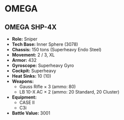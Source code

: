 # OMEGA
## OMEGA SHP-4X
- **Role:** Sniper
- **Tech Base:** Inner Sphere (3078)
- **Chassis:** 150 tons (Superheavy Endo Steel)
- **Movement:** 2 / 3, XL
- **Armor:** 432
- **Gyroscope:** Superheavy Gyro
- **Cockpit:** Superheavy
- **Heat Sinks:** 10 (10)
- **Weapons:**
  - Gauss Rifle × 3 (ammo: 80)
  - LB 10-X AC × 2 (ammo: 20 Standard, 20 Cluster)
- **Equipment:**
  - CASE II
  - C3i
- **Battle Value:** 3001


